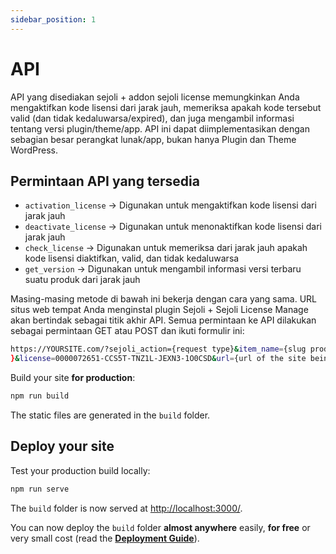 ```yaml
---
sidebar_position: 1
---
```


# API

API yang disediakan sejoli + addon sejoli license memungkinkan Anda mengaktifkan kode lisensi dari jarak jauh, memeriksa apakah kode tersebut valid (dan tidak kedaluwarsa/expired), dan juga mengambil informasi tentang versi plugin/theme/app. API ini dapat diimplementasikan dengan sebagian besar perangkat lunak/app, bukan hanya Plugin dan Theme WordPress.


## Permintaan API yang tersedia

- `activation_license` → Digunakan untuk mengaktifkan kode lisensi dari jarak jauh
- `deactivate_license` → Digunakan untuk menonaktifkan kode lisensi dari jarak jauh
- `check_license` → Digunakan untuk memeriksa dari jarak jauh apakah kode lisensi diaktifkan, valid, dan tidak kedaluwarsa
- `get_version` → Digunakan untuk mengambil informasi versi terbaru suatu produk dari jarak jauh

Masing-masing metode di bawah ini bekerja dengan cara yang sama. URL situs web tempat Anda menginstal plugin Sejoli + Sejoli License Manage akan bertindak sebagai titik akhir API. Semua permintaan ke API dilakukan sebagai permintaan GET atau POST dan ikuti formulir ini:

```bash
https://YOURSITE.com/?sejoli_action={request type}&item_name={slug product
}&license=0000072651-CCS5T-TNZ1L-JEXN3-1O0CSD&url={url of the site being licensed}
```

Build your site **for production**:

```bash
npm run build
```

The static files are generated in the `build` folder.

## Deploy your site

Test your production build locally:

```bash
npm run serve
```

The `build` folder is now served at [http://localhost:3000/](http://localhost:3000/).

You can now deploy the `build` folder **almost anywhere** easily, **for free** or very small cost (read the **[Deployment Guide](https://docusaurus.io/docs/deployment)**).

